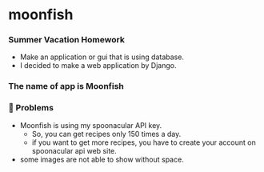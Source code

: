 # moonfish
### Summer Vacation Homework
- Make an application or gui that is using database.
- I decided to make a web application by Django.
### The name of app is **Moonfish**
### 🎃 Problems
- Moonfish is using my spoonacular API key.
    - So, you can get recipes only 150 times a day.
    - if you want to get more recipes, you have to create your account on spoonacular api web site.
- some images are not able to show without space.